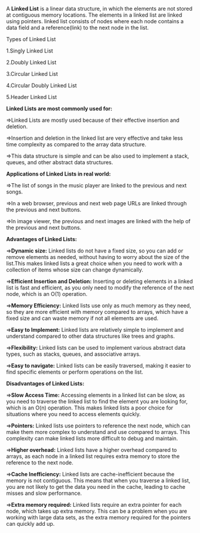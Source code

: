 A **Linked List** is a linear data structure, in which the elements are not stored at contiguous memory locations.
The elements in a linked list are linked using pointers. linked list consists of nodes where each node contains
a data field and a reference(link) to the next node in the list.


Types of Linked List

1.Singly Linked List 

2.Doubly Linked List 

3.Circular Linked List 

4.Circular Doubly Linked List 

5.Header Linked List 


__Linked Lists are most commonly used for:__

=>Linked Lists are mostly used because of their effective insertion and deletion. 

=>Insertion and deletion in the linked list are very effective and take less time complexity as compared to
  the array data structure. 
  
=>This data structure is simple and can be also used to implement a stack, queues, and other abstract data structures.  


__Applications of Linked Lists in real world:__

=>The list of songs in the music player are linked to the previous and next songs. 

=>In a web browser, previous and next web page URLs are linked through the previous and next buttons.

=>In image viewer, the previous and next images are linked with the help of the previous and next buttons.

__Advantages of Linked Lists:__

=>**Dynamic size:** Linked lists do not have a fixed size, so you can add or remove elements as needed, without having to worry 
  about the size of the list.This makes linked lists a great choice when you need to work with a collection of items whose size 
  can change dynamically.
  
=>**Efficient Insertion and Deletion:** Inserting or deleting elements in a linked list is fast and efficient, 
  as you only need to modify the reference of the next node, which is an O(1) operation.

=>**Memory Efficiency:** Linked lists use only as much memory as they need, so they are more efficient with memory
  compared to arrays, which have a fixed size and can waste memory if not all elements are used.

=>**Easy to Implement:** Linked lists are relatively simple to implement and understand compared to other 
  data structures like trees and graphs.

=>**Flexibility:** Linked lists can be used to implement various abstract data types, such as stacks, queues,
  and associative arrays.

=>**Easy to navigate:** Linked lists can be easily traversed, making it easier to find specific elements or perform
  operations on the list.

__Disadvantages of Linked Lists:__

=>**Slow Access Time:** Accessing elements in a linked list can be slow, as you need to traverse the linked list to 
  find the element you are looking for, which is an O(n) operation. This makes linked lists a poor choice for situations
  where you need to access elements quickly.

=>**Pointers:** Linked lists use pointers to reference the next node, which can make them more complex to understand and
  use compared to arrays. This complexity can make linked lists more difficult to debug and maintain.

=>**Higher overhead:** Linked lists have a higher overhead compared to arrays, as each node in a linked list requires 
  extra memory to store the reference to the next node.

=>**Cache Inefficiency:** Linked lists are cache-inefficient because the memory is not contiguous. This means that when you 
  traverse a linked list, you are not likely to get the data you need in the cache, leading to cache misses and slow performance.

=>**Extra memory required:** Linked lists require an extra pointer for each node, which takes up extra memory. 
  This can be a problem when you are working with large data sets, as the extra memory required for the pointers can quickly add up.


